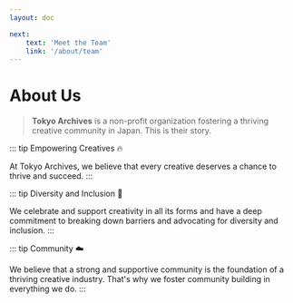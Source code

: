 ```yaml
---
layout: doc

next:
    text: 'Meet the Team'
    link: '/about/team'
---
```

# About Us

> **Tokyo Archives** is a non-profit organization fostering a thriving creative community in Japan. This is their story.

::: tip Empowering Creatives :fire:

At Tokyo Archives, we believe that every creative deserves a chance to thrive and succeed.
:::

::: tip Diversity and Inclusion :rainbow:

We celebrate and support creativity in all its forms and have a deep commitment to breaking down barriers and advocating for diversity and inclusion.
:::

::: tip Community :cloud:

We believe that a strong and supportive community is the foundation of a thriving creative industry. That's why we foster community building in everything we do.
:::
